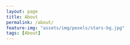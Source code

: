 ```yaml
---
layout: page
title: About
permalink: /about/
feature-img: "assets/img/pexels/stars-bg.jpg"
tags: [About]
---
```


